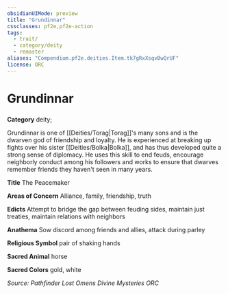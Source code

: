 ```yaml
---
obsidianUIMode: preview
title: "Grundinnar"
cssclasses: pf2e,pf2e-action
tags:
  - trait/
  - category/deity
  - remaster
aliases: "Compendium.pf2e.deities.Item.tk7gRxXsqvBwQrUF"
license: ORC
---
```

# Grundinnar

### 

**Category** deity; 




Grundinnar is one of [[Deities/Torag|Torag]]'s many sons and is the dwarven god of friendship and loyalty. He is experienced at breaking up fights over his sister [[Deities/Bolka|Bolka]], and has thus developed quite a strong sense of diplomacy. He uses this skill to end feuds, encourage neighborly conduct among his followers and works to ensure that dwarves remember friends they haven't seen in many years.

**Title** The Peacemaker

**Areas of Concern** Alliance, family, friendship, truth

**Edicts** Attempt to bridge the gap between feuding sides, maintain just treaties, maintain relations with neighbors

**Anathema** Sow discord among friends and allies, attack during parley

**Religious Symbol** pair of shaking hands

**Sacred Animal** horse

**Sacred Colors** gold, white

*Source: Pathfinder Lost Omens Divine Mysteries*
*ORC*